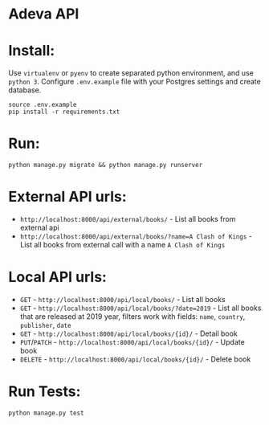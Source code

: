 # Adeva API

# Install:
Use `virtualenv` or `pyenv` to create separated python environment, and use `python 3`.
Configure `.env.example` file with your Postgres settings and create database.
```
source .env.example
pip install -r requirements.txt
```

# Run:
```
python manage.py migrate && python manage.py runserver
```

# External API urls:
 - `http://localhost:8000/api/external/books/` - List all books from external api
 - `http://localhost:8000/api/external/books/?name=A Clash of Kings` - List all books from external call with a name `A Clash of Kings`

# Local API urls:
 - `GET` - `http://localhost:8000/api/local/books/` - List all books
 - `GET` - `http://localhost:8000/api/local/books/?date=2019` - List all books that are released at 2019 year, filters work with fields: `name`, `country`, `publisher`, `date`
 - `GET` - `http://localhost:8000/api/local/books/{id}/` - Detail book
 - `PUT`/`PATCH` - `http://localhost:8000/api/local/books/{id}/` - Update book
 - `DELETE` - `http://localhost:8000/api/local/books/{id}/` - Delete book

# Run Tests:
```
python manage.py test
```
